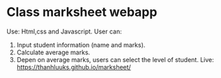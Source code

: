 # Class marksheet webapp
Use: Html,css and Javascript.
User can:
1. Input student information (name and marks).
2. Calculate average marks.
3. Depen on average marks, users can select the level of student.
Live: https://thanhluuks.github.io/marksheet/
